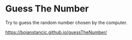 # Guess The Number


Try to guess the random number chosen by the computer.

https://bojanstancic.github.io/guessTheNumber/